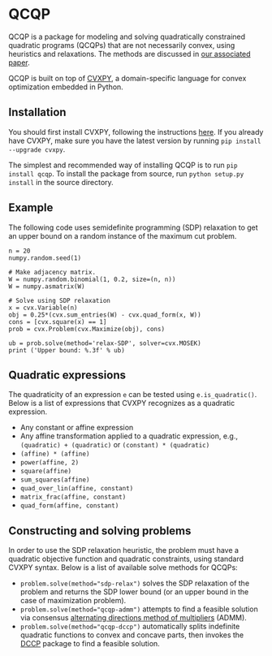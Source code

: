QCQP
====

QCQP is a package for modeling and solving quadratically constrained quadratic programs (QCQPs) that are not necessarily convex, using heuristics and relaxations. The methods are discussed in [our associated paper](http://stanford.edu/class/ee364b/lectures/relaxations.pdf).

QCQP is built on top of [CVXPY](http://www.cvxpy.org/), a domain-specific language for convex optimization embedded in Python.

Installation
------------
You should first install CVXPY, following the instructions [here](http://www.cvxpy.org/). If you already have CVXPY, make sure you have the latest version by running ``pip install --upgrade cvxpy``.

The simplest and recommended way of installing QCQP is to run ``pip install qcqp``.
To install the package from source, run ``python setup.py install`` in the source directory.

Example
-------
The following code uses semidefinite programming (SDP) relaxation to get an upper bound on a random instance of the maximum cut problem.
```
n = 20
numpy.random.seed(1)

# Make adjacency matrix.
W = numpy.random.binomial(1, 0.2, size=(n, n))
W = numpy.asmatrix(W)

# Solve using SDP relaxation
x = cvx.Variable(n)
obj = 0.25*(cvx.sum_entries(W) - cvx.quad_form(x, W))
cons = [cvx.square(x) == 1]
prob = cvx.Problem(cvx.Maximize(obj), cons)

ub = prob.solve(method='relax-SDP', solver=cvx.MOSEK)
print ('Upper bound: %.3f' % ub)
```

Quadratic expressions
---------------------
The quadraticity of an expression ``e`` can be tested using ``e.is_quadratic()``. Below is a list of expressions that CVXPY recognizes as a quadratic expression.
* Any constant or affine expression
* Any affine transformation applied to a quadratic expression, e.g., ``(quadratic) + (quadratic)`` or ``(constant) * (quadratic)``
* ``(affine) * (affine)``
* ``power(affine, 2)``
* ``square(affine)``
* ``sum_squares(affine)``
* ``quad_over_lin(affine, constant)``
* ``matrix_frac(affine, constant)``
* ``quad_form(affine, constant)``

Constructing and solving problems
---------------------------------
In order to use the SDP relaxation heuristic, the problem must have a quadratic objective function and quadratic constraints, using standard CVXPY syntax. Below is a list of available solve methods for QCQPs:
* ``problem.solve(method="sdp-relax")`` solves the SDP relaxation of the problem and returns the SDP lower bound (or an upper bound in the case of maximization problem).
* ``problem.solve(method="qcqp-admm")`` attempts to find a feasible solution via consensus [alternating directions method of multipliers](http://stanford.edu/~boyd/admm.html) (ADMM).
* ``problem.solve(method="qcqp-dccp")`` automatically splits indefinite quadratic functions to convex and concave parts, then invokes the [DCCP](https://github.com/cvxgrp/dccp) package to find a feasible solution.